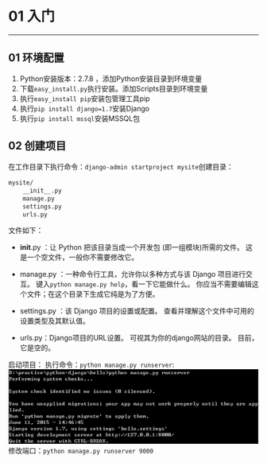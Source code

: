 # 01 入门

-----
## 01 环境配置

1. Python安装版本：2.7.8 ，添加Python安装目录到环境变量
2. 下载`easy_install.py`执行安装。添加Scripts目录到环境变量
3. 执行`easy_install pip`安装包管理工具pip
4. 执行`pip install django=1.7`安装Django
5. 执行`pip install mssql`安装MSSQL包

## 02 创建项目

在工作目录下执行命令：`django-admin startproject mysite`创建目录：
```
mysite/
    __init__.py
    manage.py
    settings.py
    urls.py
```
文件如下：
+ __init__.py ：让 Python 把该目录当成一个开发包 (即一组模块)所需的文件。 这是一个空文件，一般你不需要修改它。

+ manage.py ：一种命令行工具，允许你以多种方式与该 Django 项目进行交互。 键入`python manage.py help`，看一下它能做什么。
你应当不需要编辑这个文件；在这个目录下生成它纯是为了方便。

+ settings.py ：该 Django 项目的设置或配置。 查看并理解这个文件中可用的设置类型及其默认值。

+ urls.py：Django项目的URL设置。 可视其为你的django网站的目录。 目前，它是空的。

启动项目：
执行命令：`python manage.py runserver`:
![runserver](../images/runserver.png)
修改端口：`python manage.py runserver 9000`
